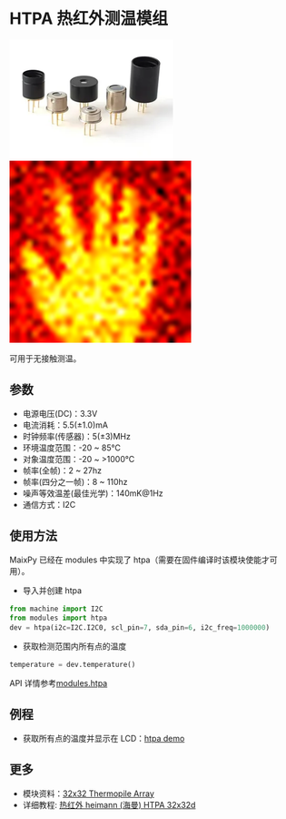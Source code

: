 HTPA 热红外测温模组
======

<img src="./../../../assets/hardware/other/htpa32x32.png">
<img src="../../../assets/hardware/other/htpat_scale_240x240.png">

可用于无接触测温。

## 参数

* 电源电压(DC)：3.3V
* 电流消耗：5.5(±1.0)mA
* 时钟频率(传感器)：5(±3)MHz
* 环境温度范围：-20 ~ 85℃
* 对象温度范围：-20 ~ >1000°C
* 帧率(全帧)：2 ~ 27hz
* 帧率(四分之一帧)：8 ~ 110hz
* 噪声等效温差(最佳光学)：140mK@1Hz
* 通信方式：I2C

## 使用方法

MaixPy 已经在 modules 中实现了 htpa（需要在固件编译时该模块使能才可用）。

* 导入并创建 htpa

```python
from machine import I2C
from modules import htpa
dev = htpa(i2c=I2C.I2C0, scl_pin=7, sda_pin=6, i2c_freq=1000000)
```

* 获取检测范围内所有点的温度

```python
temperature = dev.temperature()
```

API 详情参考[modules.htpa](../../api_reference/extend/htpa.md)

## 例程

* 获取所有点的温度并显示在 LCD：[htpa demo](https://github.com/sipeed/MaixPy_scripts/blob/79a5485ec983e67bb8861305a52418b29e0dc205/modules/others/heimann_HTPA_32x32/HTPA_32x32_demo.py)

## 更多

* 模块资料：[32x32 Thermopile Array](https://www.heimannsensor.com/32x32)
* 详细教程: [热红外 heimann (海曼) HTPA 32x32d](https://neucrack.com/p/199)
